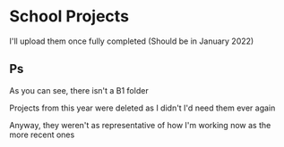 # School Projects

I'll upload them once fully completed (Should be in January 2022)

## Ps

As you can see, there isn't a B1 folder

Projects from this year were deleted as I didn't I'd need them ever again

Anyway, they weren't as representative of how I'm working now as the more recent ones
